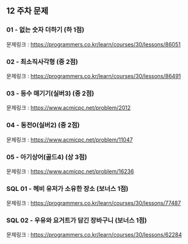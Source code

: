 ## 12 주차 문제

### 01 - 없는 숫자 더하기 (하 1점)

문제링크 : https://programmers.co.kr/learn/courses/30/lessons/86051

### 02 - 최소직사각형 (중 2점)

문제링크 : https://programmers.co.kr/learn/courses/30/lessons/86491

### 03 - 등수 매기기(실버3) (중 2점)

문제링크 : https://www.acmicpc.net/problem/2012

### 04 - 동전0(실버2) (중 2점)

문제링크 : https://www.acmicpc.net/problem/11047

### 05 - 아기상어(골드4) (상 3점)

문제링크 : https://www.acmicpc.net/problem/16236

### SQL 01 - 헤비 유저가 소유한 장소 (보너스 1점)

문제링크 : https://programmers.co.kr/learn/courses/30/lessons/77487

### SQL 02 - 우유와 요거트가 담긴 장바구니 (보너스 1점)

문제링크 : https://programmers.co.kr/learn/courses/30/lessons/62284
